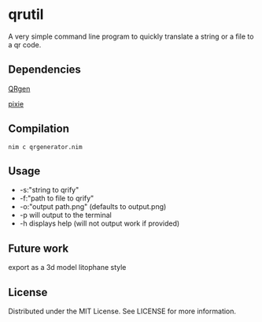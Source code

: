 # qrutil

A very simple command line program to quickly translate a string or a file to a qr code.

## Dependencies

[QRgen](https://github.com/aruZeta/QRgen)

[pixie](https://github.com/treeform/pixie)

## Compilation

`nim c qrgenerator.nim`

## Usage

- -s:"string to qrify"
- -f:"path to file to qrify"
- -o:"output path.png" (defaults to output.png)
- -p will output to the terminal
- -h displays help (will not output work if provided)

## Future work

export as a 3d model litophane style

## License

Distributed under the MIT License. See LICENSE for more information.
